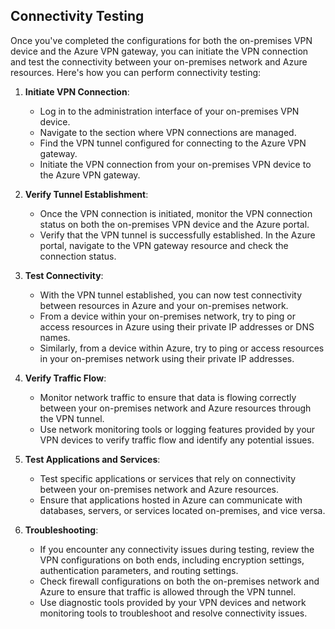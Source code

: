 ## Connectivity Testing

Once you've completed the configurations for both the on-premises VPN device and the Azure VPN gateway, you can initiate the VPN connection and test the connectivity between your on-premises network and Azure resources. Here's how you can perform connectivity testing:

1. **Initiate VPN Connection**:
   - Log in to the administration interface of your on-premises VPN device.
   - Navigate to the section where VPN connections are managed.
   - Find the VPN tunnel configured for connecting to the Azure VPN gateway.
   - Initiate the VPN connection from your on-premises VPN device to the Azure VPN gateway.

2. **Verify Tunnel Establishment**:
   - Once the VPN connection is initiated, monitor the VPN connection status on both the on-premises VPN device and the Azure portal.
   - Verify that the VPN tunnel is successfully established. In the Azure portal, navigate to the VPN gateway resource and check the connection status.

3. **Test Connectivity**:
   - With the VPN tunnel established, you can now test connectivity between resources in Azure and your on-premises network.
   - From a device within your on-premises network, try to ping or access resources in Azure using their private IP addresses or DNS names.
   - Similarly, from a device within Azure, try to ping or access resources in your on-premises network using their private IP addresses.

4. **Verify Traffic Flow**:
   - Monitor network traffic to ensure that data is flowing correctly between your on-premises network and Azure resources through the VPN tunnel.
   - Use network monitoring tools or logging features provided by your VPN devices to verify traffic flow and identify any potential issues.

5. **Test Applications and Services**:
   - Test specific applications or services that rely on connectivity between your on-premises network and Azure resources.
   - Ensure that applications hosted in Azure can communicate with databases, servers, or services located on-premises, and vice versa.

6. **Troubleshooting**:
   - If you encounter any connectivity issues during testing, review the VPN configurations on both ends, including encryption settings, authentication parameters, and routing settings.
   - Check firewall configurations on both the on-premises network and Azure to ensure that traffic is allowed through the VPN tunnel.
   - Use diagnostic tools provided by your VPN devices and network monitoring tools to troubleshoot and resolve connectivity issues.

